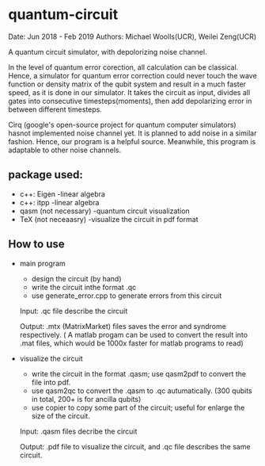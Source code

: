 # quantum-circuit
Date: Jun 2018 - Feb 2019   Authors: Michael Woolls(UCR), Weilei Zeng(UCR)

A quantum circuit simulator, with depolorizing noise channel.

In the level of quantum error corection, all calculation can be classical. Hence, a simulator for quantum error correction could never touch the wave function or density matrix of the qubit system and result in a much faster speed, as it is done in our simulator. It takes the circuit as input, divides all gates into consecutive timesteps(moments), then add depolarizing error in between different timesteps.

Cirq (google's open-source project for quantum computer simulators) hasnot implemented noise channel yet. It is planned to add noise in a similar fashion. Hence, our program is a helpful source. Meanwhile, this program is adaptable to other noise channels.


## package used:
 * c++: Eigen  -linear algebra
 * c++: itpp   -linear algebra
 * qasm (not necessary)    -quantum circuit visualization
 * TeX (not neceaasry)      -visualize the circuit in pdf format
## How to use
* main program
  * design the circuit (by hand)
  * write the circuit inthe format .qc
  * use generate_error.cpp to generate errors from this circuit
  
  Input: .qc file describe the circuit
  
  Output: .mtx (MatrixMarket) files saves the error and syndrome respectively. ( A matlab progam can be used to convert the result into .mat files, which would be 1000x faster for matlab programs to read)
* visualize the circuit
  * write the circuit in the format .qasm; use qasm2pdf to convert the file into pdf.
  * use qasm2qc to convert the .qasm to .qc autumatically. (300 qubits in total, 200+ is for ancilla qubits)
  * use copier to copy some part of the circuit; useful for enlarge the size of the circuit.
  
  Input: .qasm files decribe the circuit
  
  Output: .pdf file to visualize the circuit, and .qc file describes the same circuit.
  
